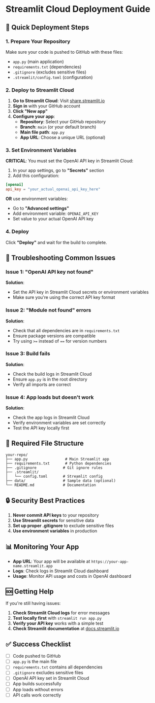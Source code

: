 # Streamlit Cloud Deployment Guide

## 🚀 Quick Deployment Steps

### 1. Prepare Your Repository
Make sure your code is pushed to GitHub with these files:
- `app.py` (main application)
- `requirements.txt` (dependencies)
- `.gitignore` (excludes sensitive files)
- `.streamlit/config.toml` (configuration)

### 2. Deploy to Streamlit Cloud

1. **Go to Streamlit Cloud**: Visit [share.streamlit.io](https://share.streamlit.io)
2. **Sign in** with your GitHub account
3. **Click "New app"**
4. **Configure your app**:
   - **Repository**: Select your GitHub repository
   - **Branch**: `main` (or your default branch)
   - **Main file path**: `app.py`
   - **App URL**: Choose a unique URL (optional)

### 3. Set Environment Variables

**CRITICAL**: You must set the OpenAI API key in Streamlit Cloud:

1. In your app settings, go to **"Secrets"** section
2. Add this configuration:
```toml
[openai]
api_key = "your_actual_openai_api_key_here"
```

**OR** use environment variables:
- Go to **"Advanced settings"**
- Add environment variable: `OPENAI_API_KEY`
- Set value to your actual OpenAI API key

### 4. Deploy
Click **"Deploy"** and wait for the build to complete.

## 🔧 Troubleshooting Common Issues

### Issue 1: "OpenAI API key not found"
**Solution**: 
- Set the API key in Streamlit Cloud secrets or environment variables
- Make sure you're using the correct API key format

### Issue 2: "Module not found" errors
**Solution**:
- Check that all dependencies are in `requirements.txt`
- Ensure package versions are compatible
- Try using `>=` instead of `==` for version numbers

### Issue 3: Build fails
**Solution**:
- Check the build logs in Streamlit Cloud
- Ensure `app.py` is in the root directory
- Verify all imports are correct

### Issue 4: App loads but doesn't work
**Solution**:
- Check the app logs in Streamlit Cloud
- Verify environment variables are set correctly
- Test the API key locally first

## 📁 Required File Structure

```
your-repo/
├── app.py                 # Main Streamlit app
├── requirements.txt       # Python dependencies
├── .gitignore            # Git ignore rules
├── .streamlit/
│   └── config.toml       # Streamlit config
├── data/                 # Sample data (optional)
└── README.md             # Documentation
```

## 🔒 Security Best Practices

1. **Never commit API keys** to your repository
2. **Use Streamlit secrets** for sensitive data
3. **Set up proper .gitignore** to exclude sensitive files
4. **Use environment variables** in production

## 📊 Monitoring Your App

- **App URL**: Your app will be available at `https://your-app-name.streamlit.app`
- **Logs**: Check logs in Streamlit Cloud dashboard
- **Usage**: Monitor API usage and costs in OpenAI dashboard

## 🆘 Getting Help

If you're still having issues:

1. **Check Streamlit Cloud logs** for error messages
2. **Test locally first** with `streamlit run app.py`
3. **Verify your API key** works with a simple test
4. **Check Streamlit documentation** at [docs.streamlit.io](https://docs.streamlit.io)

## ✅ Success Checklist

- [ ] Code pushed to GitHub
- [ ] `app.py` is the main file
- [ ] `requirements.txt` contains all dependencies
- [ ] `.gitignore` excludes sensitive files
- [ ] OpenAI API key set in Streamlit Cloud
- [ ] App builds successfully
- [ ] App loads without errors
- [ ] API calls work correctly 